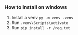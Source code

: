 ### How to install on windows

1. Install a venv ``py -m venv .venv``
2. Run  ``.venv\Scripts\activate``
3. Run ``pip install -r /req.txt``